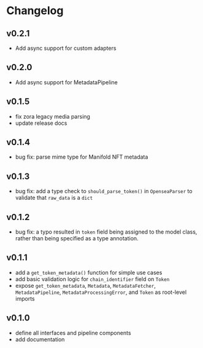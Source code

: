 # Changelog

## v0.2.1

- Add async support for custom adapters

## v0.2.0

- Add async support for MetadataPipeline

## v0.1.5

- fix zora legacy media parsing
- update release docs

## v0.1.4

- bug fix: parse mime type for Manifold NFT metadata

## v0.1.3

- bug fix: add a type check to `should_parse_token()` in `OpenseaParser` to validate that `raw_data` is a `dict`

## v0.1.2

- bug fix: a typo resulted in `token` field being assigned to the model class, rather than being specified as a type annotation.

## v0.1.1

- add a `get_token_metadata()` function for simple use cases
- add basic validation logic for `chain_identifier` field on `Token`
- expose `get_token_metadata`, `Metadata`, `MetadataFetcher`, `MetadataPipeline`, `MetadataProcessingError`, and `Token` as root-level imports

## v0.1.0

- define all interfaces and pipeline components
- add documentation
